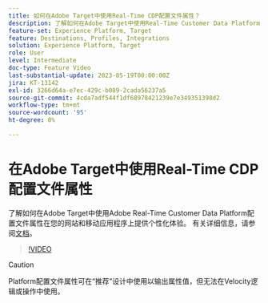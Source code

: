```yaml
---
title: 如何在Adobe Target中使用Real-Time CDP配置文件属性？
description: 了解如何在Adobe Target中使用Real-Time Customer Data Platform配置文件属性在您的网站和移动应用程序上提供个性化体验。
feature-set: Experience Platform, Target
feature: Destinations, Profiles, Integrations
solution: Experience Platform, Target
role: User
level: Intermediate
doc-type: Feature Video
last-substantial-update: 2023-05-19T00:00:00Z
jira: KT-13142
exl-id: 3266d64a-e7ec-429c-b089-2cada56237a5
source-git-commit: 4cda7adf544f1df68978421239e7e349351398d2
workflow-type: tm+mt
source-wordcount: '95'
ht-degree: 0%

---
```


# 在Adobe Target中使用Real-Time CDP配置文件属性

了解如何在Adobe Target中使用Adobe Real-Time Customer Data Platform配置文件属性在您的网站和移动应用程序上提供个性化体验。 有关详细信息，请参阅[文档](https://experienceleague.adobe.com/docs/target/using/integrate/integrating-with-rtcdp.html)。

>[!VIDEO](https://video.tv.adobe.com/v/3419318/?learn=on)

>[!CAUTION]
>
>Platform配置文件属性可在“推荐”设计中使用以输出属性值，但无法在Velocity逻辑或操作中使用。
